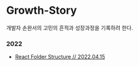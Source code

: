 # Growth-Story

개발자 손완서의 고민의 흔적과 성장과정을 기록하려 한다.

### 2022

- [React Folder Structure // 2022.04.15](https://github.com/Dev-Study-Cafe/Growth-Story/blob/main/React%20Folder%20Structure%20::%202022.04.15.md)
